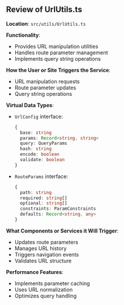 ## Review of UrlUtils.ts

**Location**: `src/utils/UrlUtils.ts`

**Functionality**:
- Provides URL manipulation utilities
- Handles route parameter management
- Implements query string operations

**How the User or Site Triggers the Service**:
- URL manipulation requests
- Route parameter updates
- Query string operations

**Virtual Data Types**:
- `UrlConfig` interface:
  ```typescript
  {
    base: string
    params: Record<string, string>
    query: QueryParams
    hash: string
    encode: boolean
    validate: boolean
  }
  ```
- `RouteParams` interface:
  ```typescript
  {
    path: string
    required: string[]
    optional: string[]
    constraints: ParamConstraints
    defaults: Record<string, any>
  }
  ```

**What Components or Services it Will Trigger**:
- Updates route parameters
- Manages URL history
- Triggers navigation events
- Validates URL structure

**Performance Features**:
- Implements parameter caching
- Uses URL normalization
- Optimizes query handling
